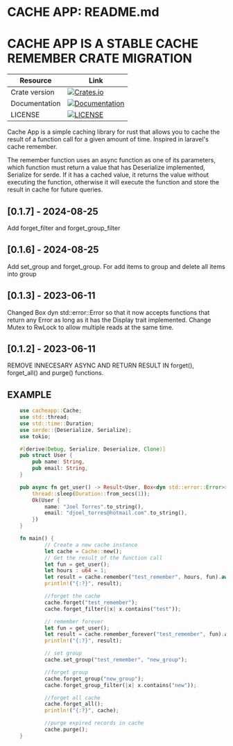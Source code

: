 # CACHE APP: README.md
# CACHE APP IS A STABLE CACHE REMEMBER CRATE MIGRATION

| Resource          | Link                                                                                                                              |
| ----------------- | ----------------------------------------------------------------------------------------------------------------------------------|
| Crate version     | [![Crates.io](https://img.shields.io/crates/v/wkhtmlapp?color=warning&style=plastic)](https://crates.io/crates/cacheapp)          |
| Documentation     | [![Documentation](https://docs.rs/cache_remember/badge.svg)](https://github.com/JoelTorresAr/cacheapp.git)                        |
| LICENSE           | [![LICENSE](https://img.shields.io/crates/l/cacheapp?style=plastic)](./LICENSE)


Cache App is a simple caching library for rust that allows you to cache the result of a function call for a given amount of time.
Inspired in laravel's cache remember.

The remember function uses an async function as one of its parameters, which function must return a value that has Deserialize implemented, 
Serialize for serde. If it has a cached value, it returns the value without executing the function, otherwise it will execute the function 
and store the result in cache for future queries.

## [0.1.7] - 2024-08-25
Add forget_filter and forget_group_filter

## [0.1.6] - 2024-08-25
Add set_group and forget_group.
For add items to group and delete all items into group

## [0.1.3] - 2023-06-11
Changed Box dyn std::error::Error so that it now accepts functions that return any Error as long as it has the Display trait implemented.
Change Mutex to RwLock to allow multiple reads at the same time.

## [0.1.2] - 2023-06-11
REMOVE INNECESARY ASYNC AND RETURN RESULT IN forget(), forget_all() and purge() functions.
## EXAMPLE

```rust
    use cacheapp::Cache;
    use std::thread;
    use std::time::Duration;
    use serde::{Deserialize, Serialize};
    use tokio;

    #[derive(Debug, Serialize, Deserialize, Clone)]
    pub struct User {
        pub name: String,
        pub email: String,
    }

    pub async fn get_user() -> Result<User, Box<dyn std::error::Error>> {
        thread::sleep(Duration::from_secs(1));
        Ok(User {
            name: "Joel Torres".to_string(),
            email: "djoel_torres@hotmail.com".to_string(),
        })
    }

    fn main() {
            // Create a new cache instance
            let cache = Cache::new();
            // Get the result of the function call
            let fun = get_user();
            let hours : u64 = 1;
            let result = cache.remember("test_remember", hours, fun).await.unwrap();
            println!("{:?}", result);

            //forget the cache
            cache.forget("test_remember");
            cache.forget_filter(|x| x.contains("test"));

            // remember forever
            let fun = get_user();
            let result = cache.remember_forever("test_remember", fun).await.unwrap();
            println!("{:?}", result);

            // set group
            cache.set_group("test_remember", "new_group");

            //forget group
            cache.forget_group("new_group");
            cache.forget_group_filter(|x| x.contains("new"));

            //forget all cache
            cache.forget_all();
            println!("{:?}", cache);

            //purge expired records in cache
            cache.purge();
    }
```